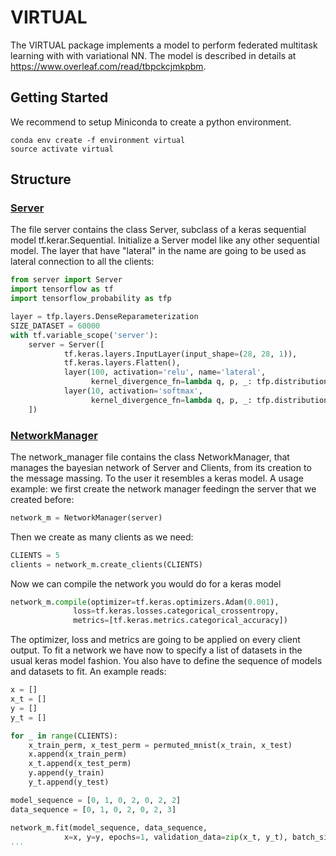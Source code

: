 # VIRTUAL

The VIRTUAL package implements a model to perform federated multitask learning with with variational NN. The model is described in details at https://www.overleaf.com/read/tbpckcjmkpbm.


## Getting Started

We recommend to setup Miniconda to create a python environment.

```
conda env create -f environment virtual
source activate virtual
```

## Structure

### [Server](source/server.py)

The file server contains the class Server, subclass of a keras sequential model tf.kerar.Sequential.
Initialize a Server model like any other sequential model. The layer that have "lateral" in the name are going to be used as lateral connection to all the clients:

```python
from server import Server
import tensorflow as tf
import tensorflow_probability as tfp

layer = tfp.layers.DenseReparameterization
SIZE_DATASET = 60000
with tf.variable_scope('server'):
    server = Server([
            tf.keras.layers.InputLayer(input_shape=(28, 28, 1)),
            tf.keras.layers.Flatten(),
            layer(100, activation='relu', name='lateral',
                  kernel_divergence_fn=lambda q, p, _: tfp.distributions.kl_divergence(q, p)/SIZE_DATASET),
            layer(10, activation='softmax',
                  kernel_divergence_fn=lambda q, p, _: tfp.distributions.kl_divergence(q, p)/SIZE_DATASET)
	])

```

### [NetworkManager](source/network_manager.py)

The network_manager file contains the class NetworkManager, that manages the bayesian network of Server and Clients, from its creation to the message massing. To the user it resembles a keras model.
A usage example: we first create the network manager feedingn the server that we created before:

```python
network_m = NetworkManager(server)
```

Then we create as many clients as we need:

```python
CLIENTS = 5
clients = network_m.create_clients(CLIENTS)
```

Now we can compile the network you would do for a keras model
```python
network_m.compile(optimizer=tf.keras.optimizers.Adam(0.001),
              loss=tf.keras.losses.categorical_crossentropy,
              metrics=[tf.keras.metrics.categorical_accuracy])
```
The optimizer, loss and metrics are going to be applied on every client output. 
To fit a network we have now to specify a list of datasets in the usual keras model fashion. You also have to define the sequence of models and datasets to fit. 
An example reads: 

```python
x = []
x_t = []
y = []
y_t = []

for _ in range(CLIENTS):
    x_train_perm, x_test_perm = permuted_mnist(x_train, x_test)
    x.append(x_train_perm)
    x_t.append(x_test_perm)
    y.append(y_train)
    y_t.append(y_test)

model_sequence = [0, 1, 0, 2, 0, 2, 2]
data_sequence = [0, 1, 0, 2, 0, 2, 3]

network_m.fit(model_sequence, data_sequence,
            x=x, y=y, epochs=1, validation_data=zip(x_t, y_t), batch_size=128)
'''